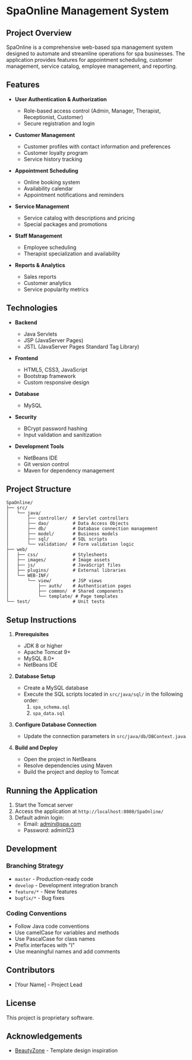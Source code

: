 # SpaOnline Management System

## Project Overview
SpaOnline is a comprehensive web-based spa management system designed to automate and streamline operations for spa businesses. The application provides features for appointment scheduling, customer management, service catalog, employee management, and reporting.

## Features
- **User Authentication & Authorization**
  - Role-based access control (Admin, Manager, Therapist, Receptionist, Customer)
  - Secure registration and login
  
- **Customer Management**
  - Customer profiles with contact information and preferences
  - Customer loyalty program
  - Service history tracking
  
- **Appointment Scheduling**
  - Online booking system
  - Availability calendar
  - Appointment notifications and reminders
  
- **Service Management**
  - Service catalog with descriptions and pricing
  - Special packages and promotions
  
- **Staff Management**
  - Employee scheduling
  - Therapist specialization and availability
  
- **Reports & Analytics**
  - Sales reports
  - Customer analytics
  - Service popularity metrics

## Technologies
- **Backend**
  - Java Servlets
  - JSP (JavaServer Pages)
  - JSTL (JavaServer Pages Standard Tag Library)
  
- **Frontend**
  - HTML5, CSS3, JavaScript
  - Bootstrap framework
  - Custom responsive design
  
- **Database**
  - MySQL
  
- **Security**
  - BCrypt password hashing
  - Input validation and sanitization
  
- **Development Tools**
  - NetBeans IDE
  - Git version control
  - Maven for dependency management

## Project Structure
```
SpaOnline/
├── src/
│   └── java/
│       ├── controller/  # Servlet controllers
│       ├── dao/         # Data Access Objects
│       ├── db/          # Database connection management
│       ├── model/       # Business models
│       ├── sql/         # SQL scripts
│       └── validation/  # Form validation logic
├── web/
│   ├── css/             # Stylesheets
│   ├── images/          # Image assets
│   ├── js/              # JavaScript files
│   ├── plugins/         # External libraries
│   └── WEB-INF/
│       └── view/        # JSP views
│           ├── auth/    # Authentication pages
│           ├── common/  # Shared components
│           └── template/ # Page templates
└── test/                # Unit tests
```

## Setup Instructions
1. **Prerequisites**
   - JDK 8 or higher
   - Apache Tomcat 9+
   - MySQL 8.0+
   - NetBeans IDE

2. **Database Setup**
   - Create a MySQL database
   - Execute the SQL scripts located in `src/java/sql/` in the following order:
     1. `spa_schema.sql`
     2. `spa_data.sql`

3. **Configure Database Connection**
   - Update the connection parameters in `src/java/db/DBContext.java`

4. **Build and Deploy**
   - Open the project in NetBeans
   - Resolve dependencies using Maven
   - Build the project and deploy to Tomcat

## Running the Application
1. Start the Tomcat server
2. Access the application at `http://localhost:8080/SpaOnline/`
3. Default admin login:
   - Email: admin@spa.com
   - Password: admin123

## Development
### Branching Strategy
- `master` - Production-ready code
- `develop` - Development integration branch
- `feature/*` - New features
- `bugfix/*` - Bug fixes

### Coding Conventions
- Follow Java code conventions
- Use camelCase for variables and methods
- Use PascalCase for class names
- Prefix interfaces with "I"
- Use meaningful names and add comments

## Contributors
- [Your Name] - Project Lead

## License
This project is proprietary software.

## Acknowledgements
- [BeautyZone](https://www.beautyzone.dexignzone.com/) - Template design inspiration
